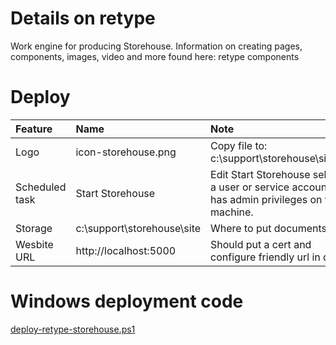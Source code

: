 # Details on retype
Work engine for producing Storehouse. Information on creating pages, components, images, video and more found here: retype components

# Deploy
|Feature|Name|Note|
|:---|:---|:---|
|Logo|icon-storehouse.png|Copy file to: c:\support\storehouse\site\files|
|Scheduled task|Start Storehouse|Edit Start Storehouse selecting a user or service account that has admin privileges on the machine.|
|Storage|c:\support\storehouse\site|Where to put documents, etc.|
|Wesbite URL|http://localhost:5000 |Should put a cert and configure friendly url in dns.|

# Windows deployment code
[deploy-retype-storehouse.ps1](deploy-retype-storehouse.ps1)
